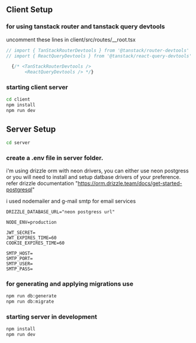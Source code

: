 
## Client Setup

### for using tanstack router and tanstack query devtools
uncomment these lines in client/src/routes/__root.tsx

```javascript
// import { TanStackRouterDevtools } from '@tanstack/router-devtools'
// import { ReactQueryDevtools } from '@tanstack/react-query-devtools'

  {/* <TanStackRouterDevtools />
       <ReactQueryDevtools /> */}
```

### starting client server

```bash
cd client
npm install
npm run dev
```

## Server Setup

```bash
cd server
```

### create a .env file in server folder.

i'm using drizzle orm with neon drivers, you can either use neon postgress or you will need to install and setup datbase drivers of your preference. refer drizzle documentation "https://orm.drizzle.team/docs/get-started-postgresql"

i used nodemailer and g-mail smtp for email services
 
```env
DRIZZLE_DATABASE_URL="neon postgress url"

NODE_ENV=production

JWT_SECRET=
JWT_EXPIRES_TIME=60
COOKIE_EXPIRES_TIME=60

SMTP_HOST=
SMTP_PORT=
SMTP_USER=
SMTP_PASS=
```

### for generating and applying migrations use

```bash
npm run db:generate
npm run db:migrate
```

### starting server in development

```bash
npm install
npm run dev
```

